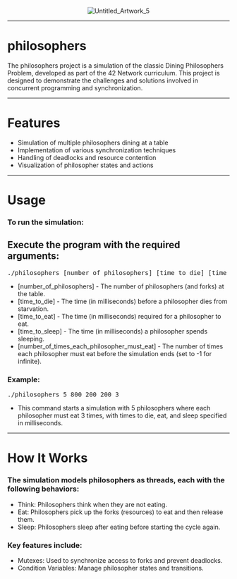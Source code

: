 <div align="center">

  ![Untitled_Artwork_5](https://github.com/user-attachments/assets/1058bb02-42a4-4fb4-b89d-3f9a77f022d5)
 

</div>

---

# philosophers
The philosophers project is a simulation of the classic Dining Philosophers Problem, developed as part of the 42 Network curriculum. This project is designed to demonstrate the challenges and solutions involved in concurrent programming and synchronization.

--- 

# Features

- Simulation of multiple philosophers dining at a table
- Implementation of various synchronization techniques
- Handling of deadlocks and resource contention
- Visualization of philosopher states and actions

---

# Usage

### To run the simulation:

## Execute the program with the required arguments:

<pre>
./philosophers [number_of_philosophers] [time_to_die] [time_to_eat] [time_to_sleep] [number_of_times_each_philosopher_must_eat]
</pre>

- [number_of_philosophers] - The number of philosophers (and forks) at the table.
- [time_to_die] - The time (in milliseconds) before a philosopher dies from starvation.
- [time_to_eat] - The time (in milliseconds) required for a philosopher to eat.
- [time_to_sleep] - The time (in milliseconds) a philosopher spends sleeping.
- [number_of_times_each_philosopher_must_eat] - The number of times each philosopher must eat before the simulation ends (set to -1 for infinite).

### Example:
<pre>
./philosophers 5 800 200 200 3
</pre>

- This command starts a simulation with 5 philosophers where each philosopher must eat 3 times, with times to die, eat, and sleep specified in milliseconds.

---

# How It Works

### The simulation models philosophers as threads, each with the following behaviors:

- Think: Philosophers think when they are not eating.
- Eat: Philosophers pick up the forks (resources) to eat and then release them.
- Sleep: Philosophers sleep after eating before starting the cycle again.

### Key features include:

- Mutexes: Used to synchronize access to forks and prevent deadlocks.
- Condition Variables: Manage philosopher states and transitions.
